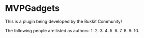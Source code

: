 MVPGadgets
==========
This is a plugin being developed by the Bukkit Community!

The following people are listed as authors:
1.
2.
3.
4.
5.
6.
7.
8.
9.
10.
